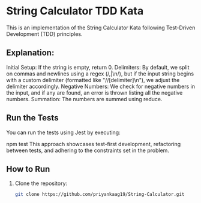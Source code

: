 # String Calculator TDD Kata

This is an implementation of the String Calculator Kata following Test-Driven Development (TDD) principles.

## Explanation:
Initial Setup: If the string is empty, return 0.
Delimiters: By default, we split on commas and newlines using a regex (/,|\n/), but if the input string begins with a custom delimiter (formatted like "//[delimiter]\n"), we adjust the delimiter accordingly.
Negative Numbers: We check for negative numbers in the input, and if any are found, an error is thrown listing all the negative numbers.
Summation: The numbers are summed using reduce.

## Run the Tests
You can run the tests using Jest by executing:

 npm test
This approach showcases test-first development, refactoring between tests, and adhering to the constraints set in the problem.

## How to Run

1. Clone the repository:

   ```bash
   git clone https://github.com/priyankaag19/String-Calculator.git

